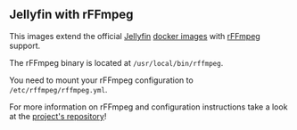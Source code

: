 ## Jellyfin with rFFmpeg
This images extend the official [Jellyfin](https://jellyfin.org) [docker images](https://hub.docker.com/r/jellyfin/jellyfin) with [rFFmpeg](https://github.com/joshuaboniface/rffmpeg) support.

The rFFmpeg binary is located at `/usr/local/bin/rffmpeg`.

You need to mount your rFFmpeg configuration to `/etc/rffmpeg/rffmpeg.yml`.

For more information on rFFmpeg and configuration instructions take a look at the [project's repository](https://github.com/joshuaboniface/rffmpeg)!
